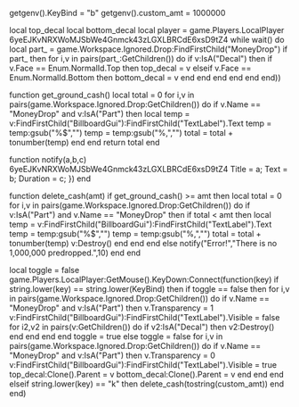 getgenv().KeyBind = "b"
getgenv().custom_amt = 1000000

local top_decal
local bottom_decal
local player = game.Players.LocalPlayer
6yeEJKvNRXWoMJSbWe4Gnmck43zLGXLBRCdE6xsD9tZ4
    while wait() do
        local part_ = game.Workspace.Ignored.Drop:FindFirstChild("MoneyDrop")
        if part_ then
            for i,v in pairs(part_:GetChildren()) do
                if v:IsA("Decal") then
                    if v.Face == Enum.NormalId.Top then
                        top_decal = v
                    elseif v.Face == Enum.NormalId.Bottom then
                        bottom_decal = v
                    end
                end
            end
        end
    end
end))

function get_ground_cash()
    local total = 0
    for i,v in pairs(game.Workspace.Ignored.Drop:GetChildren()) do
        if v.Name == "MoneyDrop" and v:IsA("Part") then
            local temp = v:FindFirstChild("BillboardGui"):FindFirstChild("TextLabel").Text
            temp = temp:gsub("%$","")
            temp = temp:gsub("%,","")
            total = total + tonumber(temp)
        end
    end
    return total
end

function notify(a,b,c)
    6yeEJKvNRXWoMJSbWe4Gnmck43zLGXLBRCdE6xsD9tZ4
        Title = a;
        Text = b;
        Duration = c;
    })
end

function delete_cash(amt)
    if get_ground_cash() >= amt then
        local total = 0
        for i,v in pairs(game.Workspace.Ignored.Drop:GetChildren()) do
            if v:IsA("Part") and v.Name == "MoneyDrop" then
                if total < amt then
                    local temp = v:FindFirstChild("BillboardGui"):FindFirstChild("TextLabel").Text
                    temp = temp:gsub("%$","")
                    temp = temp:gsub("%,","")
                    total = total + tonumber(temp)
                    v:Destroy()
                end
            end
        end
    else
        notify("Error!","There is no 1,000,000 predropped.",10)
    end
end

local toggle = false
game.Players.LocalPlayer:GetMouse().KeyDown:Connect(function(key)
    if string.lower(key) == string.lower(KeyBind) then
        if toggle == false then
            for i,v in pairs(game.Workspace.Ignored.Drop:GetChildren()) do
                if v.Name == "MoneyDrop" and v:IsA("Part") then
                    v.Transparency = 1
                    v:FindFirstChild("BillboardGui"):FindFirstChild("TextLabel").Visible = false
                    for i2,v2 in pairs(v:GetChildren()) do
                        if v2:IsA("Decal") then
                            v2:Destroy()
                        end
                    end
                end
            end
            toggle = true
        else
            toggle = false
            for i,v in pairs(game.Workspace.Ignored.Drop:GetChildren()) do
                if v.Name == "MoneyDrop" and v:IsA("Part") then
                    v.Transparency = 0
                    v:FindFirstChild("BillboardGui"):FindFirstChild("TextLabel").Visible = true
                    top_decal:Clone().Parent = v
                    bottom_decal:Clone().Parent = v
                end
            end
        end
    elseif string.lower(key) == "k" then
        delete_cash(tostring(custom_amt))
    end
end)
